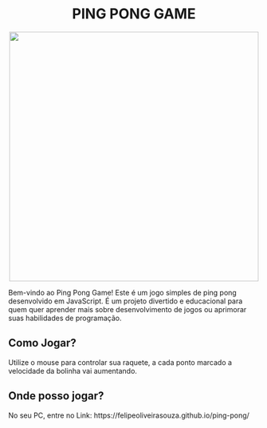 <h1 align="center">PING PONG GAME</h1>
<div align="center">
<img src="https://github.com/Felipeoliveirasouza/ping-pong/assets/153692420/c59cf26c-7f1a-4d61-a066-18e9d6552579" width="500px" />
</div>
<p>Bem-vindo ao Ping Pong Game! Este é um jogo simples de ping pong desenvolvido em JavaScript. É um projeto divertido e educacional para quem quer aprender mais sobre desenvolvimento de jogos ou aprimorar suas habilidades de programação.</p>
<h2>Como Jogar?</h2>
<p>Utilize o mouse para controlar sua raquete, a cada ponto marcado a velocidade da bolinha vai aumentando.</p>
<h2>Onde posso jogar?</h2>
<p>No seu PC, entre no Link: https://felipeoliveirasouza.github.io/ping-pong/</p>
